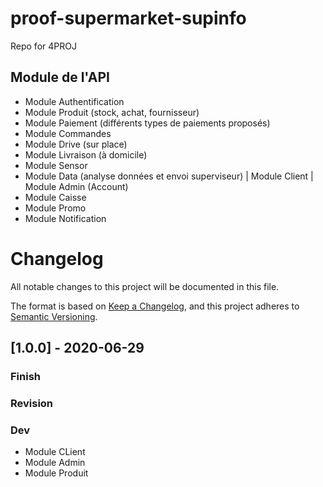 # proof-supermarket-supinfo
Repo for 4PROJ

## Module de l'API 

- Module Authentification
- Module Produit (stock, achat, fournisseur)
- Module Paiement (différents types de paiements proposés)
- Module Commandes
- Module Drive (sur place)
- Module Livraison (à domicile)
- Module Sensor
- Module Data (analyse données et envoi superviseur)
| Module Client
| Module Admin (Account)
- Module Caisse
- Module Promo
- Module Notification


# Changelog
All notable changes to this project will be documented in this file.

The format is based on [Keep a Changelog](https://keepachangelog.com/en/1.0.0/),
and this project adheres to [Semantic Versioning](https://semver.org/spec/v2.0.0.html).

## [1.0.0] - 2020-06-29
### Finish
### Revision
### Dev
- Module CLient
- Module Admin
- Module Produit



